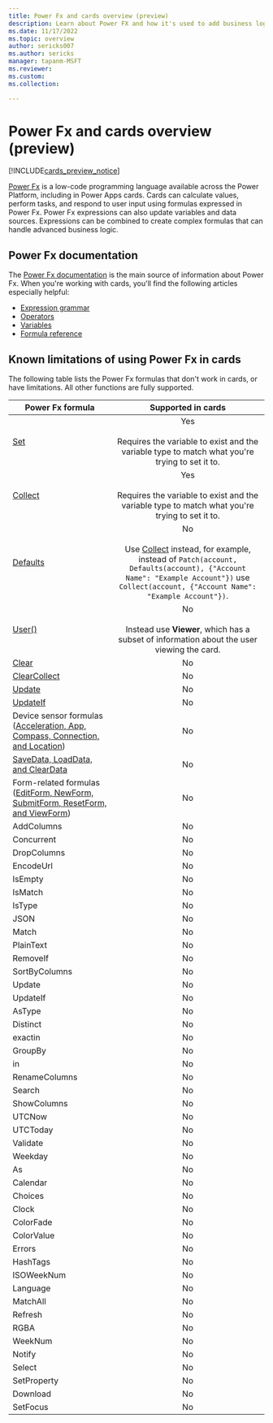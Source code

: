```yaml
---
title: Power Fx and cards overview (preview)
description: Learn about Power FX and how it's used to add business logic in cards for Microsoft Power Apps.
ms.date: 11/17/2022
ms.topic: overview
author: sericks007
ms.author: sericks
manager: tapanm-MSFT
ms.reviewer: 
ms.custom: 
ms.collection: 

---
```


# Power Fx and cards overview (preview)

[!INCLUDE[cards_preview_notice](../../includes/preview-include.md)]

[Power Fx](/power-platform/power-fx/overview) is a low-code programming language available across the Power Platform, including in Power Apps cards. Cards can calculate values, perform tasks, and respond to user input using formulas expressed in Power Fx. Power Fx expressions can also update variables and data sources. Expressions can be combined to create complex formulas that can handle advanced business logic.

## Power Fx documentation

The [Power Fx documentation](/power-platform/power-fx/overview) is the main source of information about Power Fx. When you're working with cards, you'll find the following articles especially helpful:

- [Expression grammar](/power-platform/power-fx/expression-grammar)
- [Operators](/power-platform/power-fx/operators)
- [Variables](/power-platform/power-fx/variables)
- [Formula reference](/power-platform/power-fx/formula-reference)

## Known limitations of using Power Fx in cards

The following table lists the Power Fx formulas that don't work in cards, or have limitations. All other functions are fully supported.

| Power Fx formula | Supported in cards | 
|---------|:---:|
| [Set](/power-platform/power-fx/reference/function-set) | Yes<br><br>Requires the variable to exist and the variable type to match what you're trying to set it to.|
| [Collect](/power-platform/power-fx/reference/function-clear-collect-clearcollect#collect) | Yes<br><br>Requires the variable to exist and the variable type to match what you're trying to set it to. |
| [Defaults](/power-platform/power-fx/reference/function-defaults) | No <br><br> Use [Collect](/power-platform/power-fx/reference/function-clear-collect-clearcollect#collect) instead, for example, instead of `Patch(account, Defaults(account), {"Account Name": "Example Account"})` use `Collect(account, {"Account Name": "Example Account"})`. |
| [User()](/power-platform/power-fx/reference/function-user) | No <br><br>Instead use **Viewer**, which has a subset of information about the user viewing the card. |
| [Clear](/power-platform/power-fx/reference/function-clear-collect-clearcollect#clear) | No |  
| [ClearCollect](/power-platform/power-fx/reference/function-clear-collect-clearcollect#clearcollect) | No | 
| [Update](/power-platform/power-fx/reference/function-update-updateif#update-function) | No | 
| [UpdateIf](/power-platform/power-fx/reference/function-update-updateif#updateif-function) | No | 
| Device sensor formulas ([Acceleration, App, Compass, Connection, and Location](/power-platform/power-fx/reference/signals)) | No | 
| [SaveData, LoadData, and ClearData](/power-platform/power-fx/reference/function-savedata-loaddata) | No | 
| Form-related formulas ([EditForm, NewForm, SubmitForm, ResetForm, and ViewForm](/power-platform/power-fx/reference/function-form)) | No | 
| AddColumns | No |  
| Concurrent | No | 
| DropColumns | No | 
| EncodeUrl | No | 
| IsEmpty | No | 
| IsMatch | No | 
| IsType | No | 
| JSON | No | 
| Match | No | 
| PlainText | No | 
| RemoveIf | No | 
| SortByColumns | No | 
| Update | No | 
| UpdateIf | No | 
| AsType | No | 
| Distinct | No | 
| exactin | No | 
| GroupBy | No | 
| in | No | 
| RenameColumns | No | 
| Search | No | 
| ShowColumns | No | 
| UTCNow | No | 
| UTCToday | No | 
| Validate | No | 
| Weekday | No | 
| As | No | 
| Calendar | No | 
| Choices | No | 
| Clock | No | 
| ColorFade | No | 
| ColorValue | No | 
| Errors | No | 
| HashTags | No | 
| ISOWeekNum | No | 
| Language | No | 
| MatchAll | No | 
| Refresh | No | 
| RGBA | No | 
| WeekNum | No | 
| Notify | No | 
| Select | No | 
| SetProperty | No | 
| Download | No | 
| SetFocus | No | 
